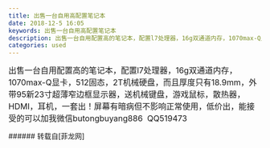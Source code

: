 ```yaml
---
title: 出售一台自用高配置笔记本
date: 2018-12-5 16:05
keywords: 出售一台自用高配置笔记本
description: 出售一台自用配置高的笔记本，配置l7处理器，16g双通道内存，1070max-Q显卡，512固态，2T机械硬盘，而且厚度只有18.9mm，外带95新23寸超薄窄边框显示器，送机械键盘，游戏鼠标，散热器，HDMI，耳机，一套出！屏幕有暗病但不影响正常使用，低价出，能接受的可以加我微信butongbuyang886  QQ519473
categories: used
---
```

<td class="t_f" id="postmessage_2413247">

<font style="font-size:16px">出售一台自用配置高的笔记本，配置l7处理器，16g双通道内存，1070max-Q显卡，512固态，2T机械硬盘，而且厚度只有18.9mm，外带95新23寸超薄窄边框显示器，送机械键盘，游戏鼠标，散热器，HDMI，耳机，一套出！屏幕有暗病但不影响正常使用，低价出，能接受的可以加我微信butongbuyang886  QQ519473</font><br/>
</td>
###### 转载自[菲龙网]